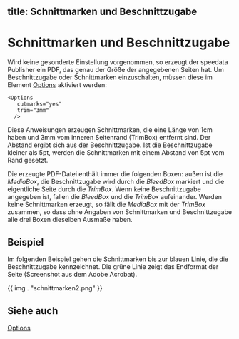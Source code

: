 title: Schnittmarken und Beschnittzugabe
---
Schnittmarken und Beschnittzugabe
=================================

Wird keine gesonderte Einstellung vorgenommen, so erzeugt der speedata
Publisher ein PDF, das genau der Größe der angegebenen Seiten hat. Um
Beschnittzugabe oder Schnittmarken einzuschalten, müssen diese im
Element [Options](../commands-de/options.html.html) aktiviert werden:

    <Options
       cutmarks="yes"
       trim="3mm"
      />

Diese Anweisungen erzeugen Schnittmarken, die eine Länge von 1cm haben
und 3mm vom inneren Seitenrand (TrimBox) entfernt sind. Der Abstand
ergibt sich aus der Beschnittzugabe. Ist die Beschnittzugabe kleiner als
5pt, werden die Schnittmarken mit einem Abstand von 5pt vom Rand
gesetzt.

Die erzeugte PDF-Datei enthält immer die folgenden Boxen: außen ist die
*MediaBox*, die Beschnittzugabe wird durch die *BleedBox* markiert und
die eigentliche Seite durch die *TrimBox*. Wenn keine Beschnittzugabe
angegeben ist, fallen die *BleedBox* und die *TrimBox* aufeinander.
Werden keine Schnittmarken erzeugt, so fällt die *MediaBox* mit der
*TrimBox* zusammen, so dass ohne Angaben von Schnittmarken und
Beschnittzugabe alle drei Boxen dieselben Ausmaße haben.

Beispiel
--------

Im folgenden Beispiel gehen die Schnittmarken bis zur blauen Linie, die
die Beschnittzugabe kennzeichnet. Die grüne Linie zeigt das Endformat
der Seite (Screenshot aus dem Adobe Acrobat).

{{ img . "schnittmarken2.png"  }}

Siehe auch
----------

[Options](../commands-de/options.html)
